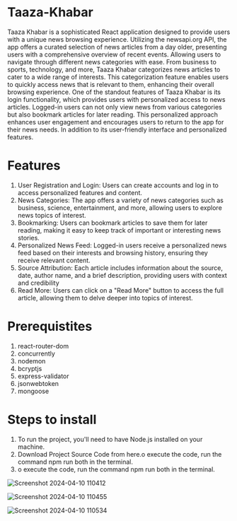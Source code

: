 <h1>Taaza-Khabar</h1>
Taaza Khabar is a sophisticated React application designed to provide users with a unique news browsing experience. Utilizing the newsapi.org API, the app offers a curated selection of news articles from a day older, presenting users with a comprehensive overview of recent events. Allowing users to navigate through different news categories with ease. From business to sports, technology, and more, Taaza Khabar categorizes news articles to cater to a wide range of interests. This categorization feature enables users to quickly access news that is relevant to them, enhancing their overall browsing experience. One of the standout features of Taaza Khabar is its login functionality, which provides users with personalized access to news articles. Logged-in users can not only view news from various categories but also bookmark articles for later reading. This personalized approach enhances user engagement and encourages users to return to the app for their news needs. In addition to its user-friendly interface and personalized features.

<h1>Features</h1>

<ol>
<li>User Registration and Login: Users can create accounts and log in to access personalized features and content.</li>
<li>News Categories: The app offers a variety of news categories such as business, science, entertainment, and more, allowing users to explore news topics of interest.
</li>
<li>
Bookmarking: Users can bookmark articles to save them for later reading, making it easy to keep track of important or interesting news stories.
</li>

<li>
Personalized News Feed: Logged-in users receive a personalized news feed based on their interests and browsing history, ensuring they receive relevant content.

</li>

<li>
Source Attribution: Each article includes information about the source, date, author name, and a brief description, providing users with context and credibility
</li>

<li>Read More: Users can click on a "Read More" button to access the full article, allowing them to delve deeper into topics of interest.
</li>
</ol>



<h1>Prerequistites</h1>

<ol>
<li>react-router-dom</li>
<li>concurrently</li>
<li>nodemon</li>
<li>bcryptjs</li>
<li>express-validator</li>
<li>jsonwebtoken</li>
<li>mongoose</li>
</ol>


<h1>Steps to install</h1>

<ol>
<li>To run the project, you'll need to have Node.js installed on your machine.</li>
<li>Download Project Source Code from here.o execute the code, run the command npm run both in the terminal.</li>
<li>o execute the code, run the command npm run both in the terminal.</li>
</ol>





![Screenshot 2024-04-10 110412](https://github.com/PrashantJha183/Taaza-Khabar/assets/102291424/8a12b41c-65e6-4777-8ed2-4176b8eea6a7)

![Screenshot 2024-04-10 110455](https://github.com/PrashantJha183/Taaza-Khabar/assets/102291424/84004894-1bf2-42f8-aaf5-db63805c3d4e)

![Screenshot 2024-04-10 110534](https://github.com/PrashantJha183/Taaza-Khabar/assets/102291424/f000f7ca-a697-4551-8766-4b842fc8f235)




